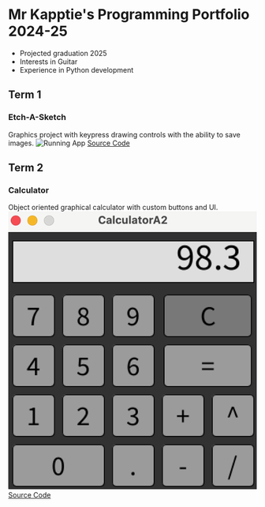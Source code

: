 # Mr Kapptie's Programming Portfolio 2024-25
* Projected graduation 2025
* Interests in Guitar
* Experience in Python development

## Term 1
### Etch-A-Sketch
Graphics project with keypress drawing controls with the ability to save images.
![Running App]()
[Source Code]()

## Term 2
### Calculator 
Object oriented graphical calculator with custom buttons and UI.
![Running App](https://github.com/kappter/programmingportfolio2025-a2/blob/main/images/calc1.png?raw=true)
[Source Code]()
